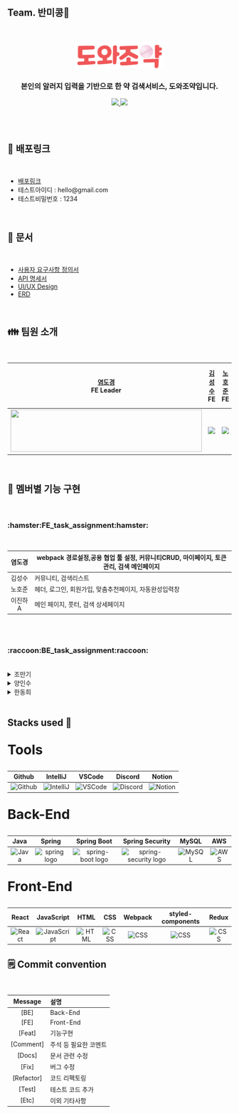 <h2>Team. 반미콩🥙</h2>
<br/>
<div align="center">
<br/>
<img src="client/public/logo.png" style="width:200px;"/>
<br/>
<h3> 본인의 알러지 입력을 기반으로 한 약 검색서비스, 도와조약입니다. </h3>	
<p align='center'>
  <a href="https://github.com/codestates-seb/seb43_main_009/issues">
    <img src="https://img.shields.io/badge/IDEA%20ISSUE%20-%23F7DF1E.svg?&style=for-the-badge&&logoColor=white"/>
  </a>
  <a href="https://www.dowajoyak.store" target="_blank">
    <img src="https://img.shields.io/badge/DEMO%20-%234FC08D.svg?&style=for-the-badge&&logoColor=white"/>
  </a>
</p>
<br/>
</div>
<br>

<h2> 🔗 배포링크 </h2>
<br/>
<ul>
   <li><a href="https://www.dowajoyak.store" target="_blank">배포링크 </a>
   <li>테스트아이디 : hello@gmail.com </li>
   <li>테스트비밀번호 : 1234</li>
</ul>
<br/>
<h2> 💼 문서 </h2>
<br/>
<ul>
   <li><a href="https://docs.google.com/spreadsheets/d/17Q39IjxK8O79CnEZ6XcHj8lsbarEj6Fc4DlTW_tKggg/edit?usp=sharing" target="_blank">사용자 요구사항 정의서</a>
   <li><a href="https://docs.google.com/spreadsheets/d/1CUPt0x8gKh97rYzg2F48SPbh83m-5zFZFi5pKde51R8/edit?usp=sharing" target="_blank">API 명세서 </a>
   <li><a href="https://www.figma.com/file/M4aYo41q8IRlMjVBHeku7u/%EB%8F%84%EC%99%80%EC%A1%B0%EC%95%BD?type=design&node-id=0%3A1&t=hDW9kJgniAdpezfv-1" target="_blank">UI/UX Design </a>
   <li><a href="https://ibb.co/0YGTYMG">ERD</a></a>
</ul>
<br>

<h2>👪 팀원 소개</h2>
<br/>
<div align="center">

|<a href="https://github.com/yeomdogyeong"> 염도경 </a><br>FE Leader|<a href="https://github.com/ggggggggithub"> 김성수 </a><br>FE|<a href="https://github.com/nowaveosu"> 노호준 </a><br>FE|<a href="https://github.com/wlsljh0516"> 이진하A </a><br>FE|<a href="https://github.com/Sniij"> 조만기 </a><br>BE Leader|<a href="https://github.com/insooY"> 양인수 </a><br>BE|<a href="https://github.com/Gitdonghee"> 한동희 </a><br>BE|
|---|---|---|---|---|---|---|
|<img width="430px" height="95px" src="https://user-images.githubusercontent.com/82639552/235307158-1cb6146d-53a1-4c06-9f8e-9ab3b6557199.jpg"/>|<img width="550px" src="https://user-images.githubusercontent.com/82639552/235307301-f1f52c06-781b-43ff-9493-d9e69c7ea118.jpg"/>|<img width="550px" src="https://user-images.githubusercontent.com/82639552/235307316-087601a2-bf93-4bf3-a7b1-b128243ef242.jpg"/>|<img width="550px" src="https://user-images.githubusercontent.com/82639552/235307329-5a37c265-ec9d-4a63-acd3-e3d5f69068b0.jpg"/>|<img width="430px" src="https://user-images.githubusercontent.com/82639552/235307385-877084c4-1a4d-4b61-9c2c-eec712e6bb3e.jpg"/>|<img width="500px" src="https://user-images.githubusercontent.com/82639552/235307351-71145bf5-c902-434b-90e3-9563385b9c71.jpg"/>|<img width="500px" src="https://user-images.githubusercontent.com/82639552/235307360-cd8e5f1d-ee0c-4295-bad2-278d072ccd5e.jpg"/>|


</div>



<br>
<h2>🚩 멤버별 기능 구현</h2>
<br/>
<div align="center">

</div>

<h3>:hamster:FE_task_assignment:hamster:</h3>
<br>

|염도경|webpack 경로설정,공용 협업 툴 설정, 커뮤니티CRUD, 마이페이지, 토큰관리, 검색 메인페이지|
|:---:|---|
|김성수|커뮤니티, 검색리스트|
|노호준|헤더, 로그인, 회원가입, 맞춤추천페이지, 자동완성입력창|
|이진하A|메인 페이지, 풋터, 검색 상세페이지|



<br><br>


<h3>:raccoon:BE_task_assignment:raccoon:</h3>
<br>


<details>
<summary>조만기</summary>
<div markdown="1">       

- OAuth2(Google) 구현<br/>
- Spring Security configuration (For login, signup) <br/>
- CORS configuration(security+S3)<br/>
- JWT 구현 <br/>
- OAuth2 + JWT 통합 <br/>
- 외부 API 연동 후 커스텀하여 약 검색 API 구현 <br/>
- JSON parsing service 구현<br/>
- S3 버킷에 이미지를 올리는 API 구현 <br/>
- Client와 통신을 위해 기본 배포 환경 configuration(EC2+RDS+S3) <br/>
- 서버 환경 변수 리소스를 Parameter Store와 연동 configuration <br/>
- 배포 도메인 안정성을 위해 https to https deploy configuration(ACM, CloudFront, ELB, Route 53) <br/>
- Github Actions configuration(FE+BE, Code Deploy)<br/>
- Refresh token을 통한 access token 재발급 API 구현<br/>
- 커뮤니티 CRUD 기존 부분에서 token 검사를 통한 authorization logic으로 refactoring하여 보안성 높임 <br/>
- 검색 API 기존 부분에서 기능별로 class 분리시켜 서로의 의존성을 떨어뜨려 유지보수 편의성과 안정성을 높임 <br/>
  
</div>
</details>


<details>
<summary>양인수</summary>
<div markdown="1">       

</div>
</details>


<details>
<summary>한동희</summary>
<div markdown="1">       

</div>
</details>



  </div>

<br/>
<h2>Stacks used 🛒</h2>
<div>
    <p style="font-weight: bold; font-size:30px">Tools</p>
<table>
  <thead>
    <tr>
      <th align="center"> Github </th>
      <th align="center"> IntelliJ </th>
      <th align="center"> VSCode </th>
      <th align="center"> Discord </th>
      <th align="center"> Notion </th>
    </tr>
  </thead>
  <tbody>
    <tr>
      <td align="center"> <img alt="Github" src="https://simpleicons.org/icons/github.svg" style="max-width: 100%"/> </td>
      <td align="center"> <img alt="IntelliJ" src="https://simpleicons.org/icons/intellijidea.svg" width="50" > </td>
      <td align="center"> <img alt="VSCode" src="https://simpleicons.org/icons/visualstudiocode.svg" width="50"> </td>
      <td align="center"> <img alt="Discord" src="https://simpleicons.org/icons/discord.svg" width="50"></td>
      <td align="center"> <img alt="Notion" src="https://simpleicons.org/icons/notion.svg" width="50"> </td>
    </tr>
  </tbody>
</table>
    <p style="font-weight: bold; font-size:30px">Back-End</p>
<table>
  <thead>
    <tr>
      <th align="center"> Java </th>
      <th align="center"> Spring </th>
      <th align="center"> Spring Boot </th>
      <th align="center"> Spring Security </th>
      <th align="center"> MySQL </th>
      <th align="center"> AWS </th>
    </tr>
  </thead>
  <tbody>
    <tr>
      <td align="center"> <img  alt="Java" src="https://techstack-generator.vercel.app/java-icon.svg" style="max-width: 100%"/> </td>
      <td align="center"> <img alt="spring logo" src="https://simpleicons.org/icons/spring.svg" width="50" > </td>
      <td align="center"> <img alt="spring-boot logo" src="https://simpleicons.org/icons/springboot.svg" width="60"> </td>
      <td align="center"> <img alt="spring-security logo" src="https://simpleicons.org/icons/springsecurity.svg" width="60"></td>
      <td align="center"> <img alt="MySQL" src="https://simpleicons.org/icons/mysql.svg" width="80"> </td>
      <td align="center"> <img alt="AWS" src="https://simpleicons.org/icons/amazonaws.svg" width="70"> </td>
    </tr>
  </tbody>
</table>
    <p style="font-weight: bold; font-size:30px">Front-End</p>
<table>
  <thead>
    <tr>
      <th align="center"> React </th>
      <th align="center"> JavaScript </th>
      <th align="center"> HTML </th>
      <th align="center"> CSS </th>
        <th align="center"> Webpack </th>
	 <th align="center"> styled-components </th>
	 <th align="center"> Redux </th>
    </tr>
  </thead>
  <tbody>
    <tr>      
      <td align="center"> <img alt="React" src="https://simpleicons.org/icons/react.svg" width="60"></td>
      <td align="center"> <img alt="JavaScript" src="https://simpleicons.org/icons/javascript.svg" style="max-width: 100%"/> </td>
      <td align="center"> <img alt="HTML" src="https://simpleicons.org/icons/html5.svg" width="50" > </td>
      <td align="center"> <img alt="CSS" src="https://simpleicons.org/icons/css3.svg" width="60"> </td>
      <td align="center"> <img alt="CSS" src="https://simpleicons.org/icons/webpack.svg" width="60"> </td>
       <td align="center"> <img alt="CSS" src="https://simpleicons.org/icons/styledcomponents.svg" width="60"> </td>
        <td align="center"> <img alt="CSS" src="https://simpleicons.org/icons/redux.svg" width="60"> </td>
    </tr>
  </tbody>
</table>

</div>


<h2>🗒️ Commit convention</h2>
<br>

|Message|설명|
|:---:|:---|
|[BE]| Back-End|
|[FE]| Front-End|
|[Feat]| 기능구현|
|[Comment]|주석 등 필요한 코멘트|
|[Docs]|문서 관련 수정|
|[Fix]|버그 수정|
|[Refactor]|코드 리팩토링|
|[Test]|테스트 코드 추가|
|[Etc] |이외 기타사항|

	

